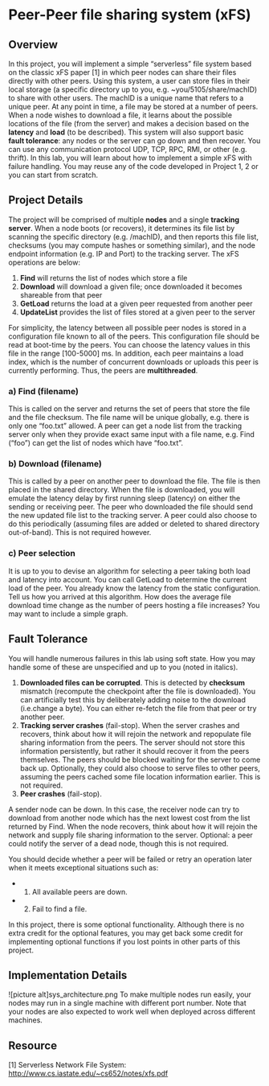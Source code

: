 # Peer-Peer file sharing system (xFS)
## Overview
In this project, you will implement a simple “serverless” file system based on the classic xFS paper [1] in which peer nodes can share their files directly with other peers. Using this system, a user can store files in their local storage (a specific directory up to you, e.g. ~you/5105/share/machID) to share with other users. The machID is a unique name that refers to a unique peer. At any point in time, a file may be stored at a number of peers. When a node wishes to download a file, it learns about the possible locations of the file (from the server) and makes a decision based on the __latency__ and __load__ (to be described). This system will also support basic __fault tolerance__: any nodes or the server can go down and then recover. You can use any communication protocol UDP, TCP, RPC, RMI, or other (e.g. thrift). In this lab, you will learn about how to implement a simple xFS with failure handling. You may reuse any of the code developed in Project 1, 2 or you can start from scratch.
## Project Details
The project will be comprised of multiple __nodes__ and a single __tracking server__. When a node boots (or recovers), it determines its file list by scanning the specific directory (e.g. /machID), and then reports this file list, checksums (you may compute hashes or something similar), and the node endpoint information (e.g. IP and Port) to the tracking server. The xFS operations are below:
1. __Find__ will returns the list of nodes which store a file
2. __Download__ will download a given file; once downloaded it becomes shareable from that peer
3. __GetLoad__ returns the load at a given peer requested from another peer
4. __UpdateList__ provides the list of files stored at a given peer to the server

For simplicity, the latency between all possible peer nodes is stored in a configuration file known to all of the peers. This configuration file should be read at boot-time by the peers. You can choose the latency values in this file in the range [100-5000] ms. In addition, each peer maintains a load index, which is the number of concurrent downloads or uploads this peer is currently performing. Thus, the peers are __multithreaded__.
### a) Find (filename)
This is called on the server and returns the set of peers that store the file and the file checksum. The file name will be unique globally, e.g. there is only one “foo.txt” allowed. A peer can get a node list from the tracking server only when they provide exact same input with a file name, e.g. Find (“foo”) can get the list of nodes which have “foo.txt”.
### b) Download (filename)
This is called by a peer on another peer to download the file. The file is then placed in the shared directory.
When the file is downloaded, you will emulate the latency delay by first running sleep (latency) on either the sending or receiving peer. The peer who downloaded the file should send the new updated file list to the tracking server. A peer could also choose to do this periodically (assuming files are added or deleted to shared directory out-of-band). This is not required however.
### c) Peer selection
It is up to you to devise an algorithm for selecting a peer taking both load and latency into account. You can call GetLoad to determine the current load of the peer. You already know the latency from the static configuration. Tell us how you arrived at this algorithm. How does the average file download time change as the number of peers hosting a file increases? You may want to include a simple graph.

## Fault Tolerance
You will handle numerous failures in this lab using soft state. How you may handle some of these are unspecified and up to you (noted in italics).
1) __Downloaded files can be corrupted__. This is detected by __checksum__ mismatch (recompute the checkpoint after the file is downloaded). You can artificially test this by deliberately adding noise to the download (i.e.change a byte). You can either re-fetch the file from that peer or try another peer.
2) __Tracking server crashes__ (fail-stop).
When the server crashes and recovers, think about how it will rejoin the network and repopulate file sharing information from the peers. The server should not store this information persistently, but rather it should recover it from the peers themselves.
The peers should be blocked waiting for the server to come back up. Optionally, they could also choose to serve files to other peers, assuming the peers cached some file location information earlier. This is not required.
3) __Peer crashes__ (fail-stop).

A sender node can be down. In this case, the receiver node can try to download from another node which has the next lowest cost from the list returned by Find. When the node recovers, think about how it will rejoin the network and supply file sharing information to the server. Optional: a peer could notify the server of a dead node, though this is not required.

You should decide whether a peer will be failed or retry an operation later when it meets exceptional situations such as:
- 1) All available peers are down.
- 2) Fail to find a file.

In this project, there is some optional functionality. Although there is no extra credit for the optional features, you may get back some credit for implementing optional functions if you lost points in other parts of this project.

## Implementation Details
![picture alt]sys_architecture.png
To make multiple nodes run easily, your nodes may run in a single machine with different port number. Note that your nodes are also expected to work well when deployed across different machines.

## Resource
[1] Serverless Network File System: http://www.cs.iastate.edu/~cs652/notes/xfs.pdf
   
